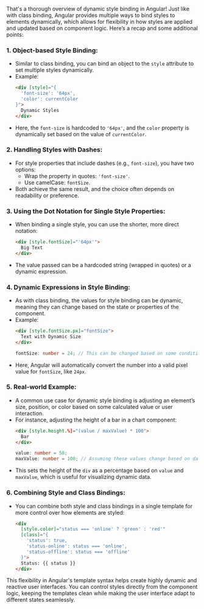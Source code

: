 That's a thorough overview of dynamic style binding in Angular! Just like with class binding, Angular provides multiple ways to bind styles to elements dynamically, which allows for flexibility in how styles are applied and updated based on component logic. Here’s a recap and some additional points:

### 1. **Object-based Style Binding**:
   - Similar to class binding, you can bind an object to the `style` attribute to set multiple styles dynamically.
   - Example:
     ```html
     <div [style]="{
       'font-size': '64px',
       'color': currentColor
     }">
       Dynamic Styles
     </div>
     ```
   - Here, the `font-size` is hardcoded to `'64px'`, and the `color` property is dynamically set based on the value of `currentColor`.

### 2. **Handling Styles with Dashes**:
   - For style properties that include dashes (e.g., `font-size`), you have two options:
     - Wrap the property in quotes: `'font-size'`.
     - Use camelCase: `fontSize`.
   - Both achieve the same result, and the choice often depends on readability or preference.

### 3. **Using the Dot Notation for Single Style Properties**:
   - When binding a single style, you can use the shorter, more direct notation:
     ```html
     <div [style.fontSize]="'64px'">
       Big Text
     </div>
     ```
   - The value passed can be a hardcoded string (wrapped in quotes) or a dynamic expression.

### 4. **Dynamic Expressions in Style Binding**:
   - As with class binding, the values for style binding can be dynamic, meaning they can change based on the state or properties of the component.
   - Example:
     ```html
     <div [style.fontSize.px]="fontSize">
       Text with Dynamic Size
     </div>
     ```
     ```typescript
     fontSize: number = 24; // This can be changed based on some condition or user input.
     ```
   - Here, Angular will automatically convert the number into a valid pixel value for `fontSize`, like `24px`.

### 5. **Real-world Example**:
   - A common use case for dynamic style binding is adjusting an element’s size, position, or color based on some calculated value or user interaction.
   - For instance, adjusting the height of a bar in a chart component:
     ```html
     <div [style.height.%]="(value / maxValue) * 100">
       Bar
     </div>
     ```
     ```typescript
     value: number = 50; 
     maxValue: number = 100; // Assuming these values change based on data.
     ```
   - This sets the height of the `div` as a percentage based on `value` and `maxValue`, which is useful for visualizing dynamic data.

### 6. **Combining Style and Class Bindings**:
   - You can combine both style and class bindings in a single template for more control over how elements are styled:
     ```html
     <div 
       [style.color]="status === 'online' ? 'green' : 'red'"
       [class]="{
         'status': true,
         'status-online': status === 'online',
         'status-offline': status === 'offline'
       }">
       Status: {{ status }}
     </div>
     ```

This flexibility in Angular's template syntax helps create highly dynamic and reactive user interfaces. You can control styles directly from the component logic, keeping the templates clean while making the user interface adapt to different states seamlessly.
